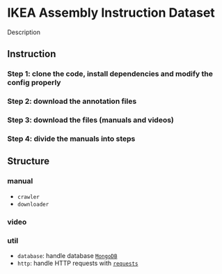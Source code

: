 # IKEA Assembly Instruction Dataset

Description

## Instruction

### Step 1: clone the code, install dependencies and modify the config properly

### Step 2: download the annotation files

### Step 3: download the files (manuals and videos)

### Step 4: divide the manuals into steps

## Structure

### manual

- `crawler`
- `downloader`

### video

### util

- `database`: handle database [`MongoDB`](https://www.mongodb.com/)
- `http`: handle HTTP requests with [`requests`](https://github.com/psf/requests)
